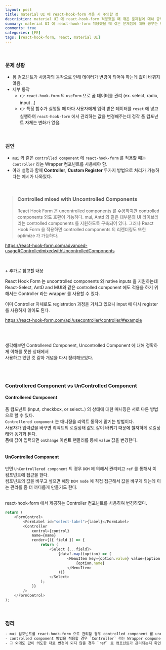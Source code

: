 ```yaml
---
layout: post
title: material UI 에 react-hook-form 적용 시 주의할 점
description: material UI 에 react-hook-form 적용했을 때 겪은 문제점에 대해 공부한 내용입니다.
summary: material UI 에 react-hook-form 적용했을 때 겪은 문제점에 대해 공부한 내용입니다.
comments: true
categories: [FE]
tags: [react-hook-form, react, material UI]
---
```


<br>

### 문제 상황

- 폼 컴포넌트가 사용자의 동작으로 인해 데이터가 변경이 되어야 하는데 값이 바뀌지 않음.
- 세부 동작
  - 👉 `react-hook-form` 의 `useForm` 으로 폼 데이터를 관리 (ex. select, radio, input ..)
  - 👉 특정 함수가 실행될 때 마다 사용자에게 입력 받은 데이터를 `reset` 에 넣고 실행하여 `react-hook-form` 에서 관리하는 값을 변경해주는데 정작 폼 컴포넌트 자체는 변화가 없음.

<br>

### 원인

- `mui` 와 같은 `controlled component` 에 `react-hook-form` 를 적용할 때는 `Controller` 라는 Wrapper 컴포넌트를 사용해야 함.
- 아래 설명과 함께 **Controller**, **Custom Register** 두가지 방법으로 처리가 가능하다는 예시가 나와있다.

<br>

> ### Controlled mixed with Uncontrolled Components
>
> React Hook Form 은 uncontrolled components 를 수용하지만 controlled components 와도 호환이 가능하다.
> mui, Antd 와 같은 대부분의 UI 라이브러리는 controlled components 를 지원하도록 구축되어 있다.
> 그러나 React Hook Form 을 적용하면 controlled components 의 리렌더링도 또한 optimize 가 가능하다.

<https://react-hook-form.com/advanced-usage#ControlledmixedwithUncontrolledComponents>

<br>

\+ 추가로 참고할 내용

React Hook Form 는 uncontrolled components 와 native inputs 을 지원하는데
React-Select, AntD and MUI와 같은 controlled component 에도 적용을 하기 위해서는 Controller 라는 wrapper 를 사용할 수 있다.

이미 Controller 자체로도 registration 과정을 거치고 있으니 input 에 다시 register 를 사용하지 않아도 된다.

<https://react-hook-form.com/api/usecontroller/controller/#example>

<br><br>

생각해보면 Controllered Component, Uncontrolled Component 에 대해 정확하게 이해를 못한 상태에서 <br>
사용하고 있던 것 같아 개념을 다시 정리해보았다.

<br><br>

### Controllered Component vs UnControlled Component

#### Controllered Component

폼 컴포넌트 (input, checkbox, or select..) 의 상태에 대한 매니징은 서로 다른 방법으로 할 수 있다.<br>
`Controllered component` 는 매니징을 리액트 동작에 맡기는 방법이다. <br>
사용자가 입력값을 바꾸면 리액트의 로컬상태 값도 같이 바뀌기 때문에 철저하게 로컬상태와 동기화 된다. <br>
폼에 값이 입력되면 `onChange` 이벤트 핸들러를 통해 `value` 값을 변경한다. <br><br>

#### UnControlled Component

반면 `UnControllered component` 의 경우 `DOM` 에 의해서 관리되고 `ref` 를 통해서 이 컴포넌트에 접근을 한다. <br>
컴포넌트의 값을 바꾸고 싶으면 해당 `DOM node` 에 직접 접근해서 값을 바꾸게 되는데 이는 관리를 좀 더 까다롭게 만들기도 한다.<br><br>

react-hook-form 에서 제공하는 Controller 컴포넌트를 사용하여 변경하였다.

```js
return (
	<FormControl>
		<FormLabel id="select-label">{label}</FormLabel>
		<Controller
			control={control}
			name={name}
			render={({ field }) => {
				return (
					<Select {...field}>
						{data?.map((option) => (
							<MenuItem key={option.value} value={option.value}>
								{option.name}
							</MenuItem>
						))}
					</Select>
				);
			}}
		/>
	</FormControl>
);
```

<br>

### 정리

```html
- mui 컴포넌트를 react-hook-form 으로 관리할 경우 controlled component 를 uncontrolled component 방법으로 제어 중인지 확인한다.
- controlled component 방법을 적용할 경우 `Controller` 라는 Wrapper component 를 사용한다.
- 그 외에도 값이 의도한 대로 변경이 되지 않을 경우 `ref` 로 컴포넌트가 관리되는지 확인이 필요하다.
```
<br>
